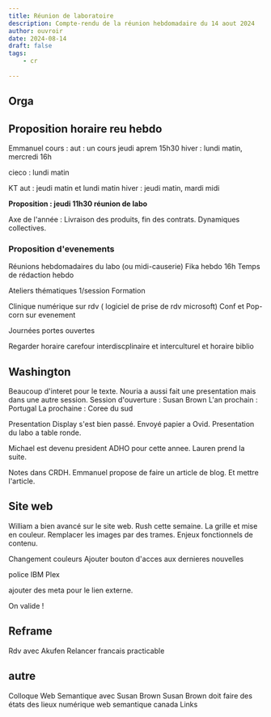 ```yaml
---
title: Réunion de laboratoire 
description: Compte-rendu de la réunion hebdomadaire du 14 aout 2024
author: ouvroir
date: 2024-08-14
draft: false
tags:
    - cr 
    
---
```


## Orga

## Proposition horaire reu hebdo 

Emmanuel cours : 
aut : un cours jeudi aprem 15h30
hiver : lundi matin, mercredi 16h

cieco : lundi matin

KT
aut : jeudi matin et lundi matin
hiver : jeudi matin, mardi midi 

**Proposition : jeudi 11h30 réunion de labo**

Axe de l'année : Livraison des produits, fin des contrats. Dynamiques collectives. 

### Proposition d'evenements

Réunions hebdomadaires du labo (ou midi-causerie)
Fika hebdo 16h
Temps de rédaction hebdo

Ateliers thématiques 1/session
Formation 

Clinique numérique sur rdv ( logiciel de prise de rdv microsoft)
Conf et Pop-corn sur evenement

Journées portes ouvertes

Regarder horaire carefour interdiscplinaire et interculturel et horaire biblio



## Washington

Beaucoup d'interet pour le texte. 
Nouria a aussi fait une presentation mais dans une autre session. 
Session d'ouverture : Susan Brown
L'an prochain : Portugal 
La prochaine : Coree du sud 

Presentation Display s'est bien passé.
Envoyé papier a Ovid. 
Presentation du labo a table ronde. 

Michael est devenu president ADHO pour cette annee. 
Lauren prend la suite.

Notes dans CRDH. Emmanuel propose de faire un article de blog. Et mettre l'article. 

## Site web

William a bien avancé sur le site web. 
Rush cette semaine. 
La grille et mise en couleur. Remplacer les images par des trames. Enjeux fonctionnels de contenu. 

Changement couleurs
Ajouter bouton d'acces aux dernieres nouvelles 

police IBM Plex

ajouter des meta pour le lien externe. 

On valide ! 

## Reframe 

Rdv avec Akufen 
Relancer francais practicable



## autre
Colloque Web Semantique avec Susan Brown
Susan Brown doit faire des états des lieux numérique web semantique canada Links